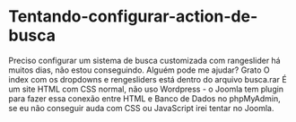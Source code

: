 # Tentando-configurar-action-de-busca
Preciso configurar um sistema de busca customizada com rangeslider há muitos dias, não estou conseguindo. Alguém pode me ajudar? Grato
O index com os dropdowns e rengesliders está dentro do arquivo busca.rar
É um site HTML com CSS normal, não uso Wordpress - o Joomla tem plugin para fazer essa conexão entre HTML e Banco de Dados no phpMyAdmin, se eu não conseguir auda com CSS ou JavaScript irei tentar no Joomla.
